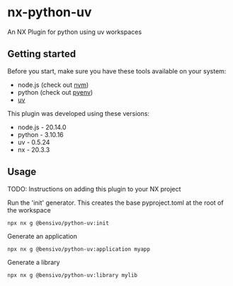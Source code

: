 # nx-python-uv
An NX Plugin for python using uv workspaces


## Getting started
Before you start, make sure you have these tools available on your system:
- node.js (check out [nvm](https://github.com/nvm-sh/nvm))
- python (check out [pyenv](https://github.com/pyenv/pyenv))
- [uv](https://docs.astral.sh/uv/getting-started/installation/)

This plugin was developed using these versions:
- node.js - 20.14.0
- python - 3.10.16
- uv - 0.5.24
- nx - 20.3.3


## Usage
TODO: Instructions on adding this plugin to your NX project

Run the 'init' generator. This creates the base pyproject.toml at the root of the workspace
```
npx nx g @bensivo/python-uv:init 
```

Generate an application
```
npx nx g @bensivo/python-uv:application myapp
```

Generate a library
```
npx nx g @bensivo/python-uv:library mylib
```
